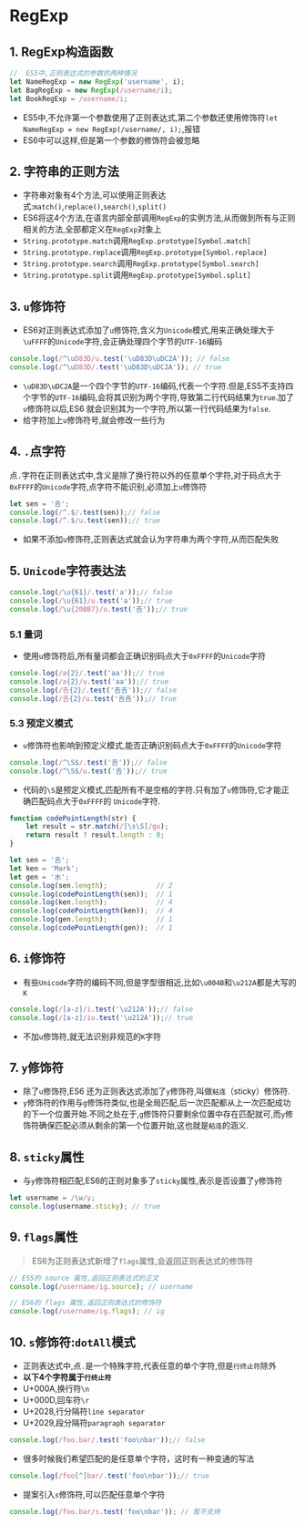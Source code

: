 # RegExp
## 1. RegExp构造函数
```javascript
//  ES5中,正则表达式的参数的两种情况
let NameRegExp = new RegExp('username', i);
let BagRegExp = new RegExp(/username/i);
let BookRegExp = /username/i;
```
+ ES5中,不允许第一个参数使用了正则表达式,第二个参数还使用修饰符`let NameRegExp = new RegExp(/username/, i);`,报错
+ ES6中可以这样,但是第一个参数的修饰符会被忽略

## 2. 字符串的正则方法
+ 字符串对象有4个方法,可以使用正则表达式:`match()`,`replace()`,`search()`,`split()`
+ ES6将这4个方法,在语言内部全部调用`RegExp`的实例方法,从而做到所有与正则相关的方法,全部都定义在`RegExp`对象上
+ `String.prototype.match`调用`RegExp.prototype[Symbol.match]`
+ `String.prototype.replace`调用`RegExp.prototype[Symbol.replace]`
+ `String.prototype.search`调用`RegExp.prototype[Symbol.search]`
+ `String.prototype.split`调用`RegExp.prototype[Symbol.split]`

## 3. `u`修饰符
+ ES6对正则表达式添加了`u`修饰符,含义为`Unicode`模式,用来正确处理大于`\uFFFF`的`Unicode`字符,会正确处理四个字节的`UTF-16`编码
```javascript
console.log(/^\uD83D/u.test('\uD83D\uDC2A')); // false
console.log(/^\uD83D/.test('\uD83D\uDC2A')); // true
```
+ `\uD83D\uDC2A`是一个四个字节的`UTF-16`编码,代表一个字符.但是,ES5不支持四个字节的`UTF-16`编码,会将其识别为两个字符,导致第二行代码结果为`true`.加了`u`修饰符以后,ES6 就会识别其为一个字符,所以第一行代码结果为`false`.
+ 给字符加上`u`修饰符号,就会修改一些行为
## 4. `.`点字符
点`.`字符在正则表达式中,含义是除了换行符以外的任意单个字符,对于码点大于`0xFFFF`的`Unicode`字符,点字符不能识别,必须加上`u`修饰符
```javascript
let sen = '𠮷';
console.log(/^.$/.test(sen));// false
console.log(/^.$/u.test(sen));// true
```
+ 如果不添加`u`修饰符,正则表达式就会认为字符串为两个字符,从而匹配失败
## 5. `Unicode`字符表达法
```javascript
console.log(/\u{61}/.test('a'));// false
console.log(/\u{61}/u.test('a'));// true
console.log(/\u{20BB7}/u.test('𠮷'));// true
```
### 5.1 量词
+ 使用`u`修饰符后,所有量词都会正确识别码点大于`0xFFFF`的`Unicode`字符
```javascript
console.log(/a{2}/.test('aa'));// true
console.log(/a{2}/u.test('aa'));// true
console.log(/𠮷{2}/.test('𠮷𠮷'));// false
console.log(/𠮷{2}/u.test('𠮷𠮷'));// true
```
### 5.3 预定义模式
+ `u`修饰符也影响到预定义模式,能否正确识别码点大于`0xFFFF`的`Unicode`字符
```javascript
console.log(/^\S$/.test('𠮷'));// false
console.log(/^\S$/u.test('𠮷'));// true
```
+ 代码的`\S`是预定义模式,匹配所有不是空格的字符.只有加了`u`修饰符,它才能正确匹配码点大于`0xFFFF`的 `Unicode`字符.
```javascript
function codePointLength(str) {
    let result = str.match(/[\s\S]/gu);
    return result ? result.length : 0;
}

let sen = '𠮷';
let ken = 'Mark';
let gen = '水';
console.log(sen.length);            // 2
console.log(codePointLength(sen));  // 1
console.log(ken.length);            // 4
console.log(codePointLength(ken));  // 4
console.log(gen.length);            // 1
console.log(codePointLength(gen));  // 1
```
## 6. `i`修饰符
+ 有些`Unicode`字符的编码不同,但是字型很相近,比如`\u004B`和`\u212A`都是大写的`K`
```javascript
console.log(/[a-z]/i.test('\u212A'));// false
console.log(/[a-z]/iu.test('\u212A'));// true
```
+ 不加`u`修饰符,就无法识别非规范的`K`字符

## 7. `y`修饰符
+ 除了`u`修饰符,ES6 还为正则表达式添加了`y`修饰符,叫做`粘连`（sticky）修饰符.
+ `y`修饰符的作用与`g`修饰符类似,也是全局匹配,后一次匹配都从上一次匹配成功的下一个位置开始.不同之处在于,`g`修饰符只要剩余位置中存在匹配就可,而`y`修饰符确保匹配必须从剩余的第一个位置开始,这也就是`粘连`的涵义.

## 8. `sticky`属性
+ 与`y`修饰符相匹配,ES6的正则对象多了`sticky`属性,表示是否设置了`y`修饰符
```javascript
let username = /\w/y;
console.log(username.sticky); // true
```

## 9. `flags`属性
> ES6为正则表达式新增了`flags`属性,会返回正则表达式的修饰符
```javascript
// ES5的 source 属性,返回正则表达式的正文
console.log(/username/ig.source); // username

// ES6的 flags 属性,返回正则表达式的修饰符
console.log(/username/ig.flags); // ig
```
## 10. `s`修饰符:`dotAll`模式
+ 正则表达式中,点`.`是一个特殊字符,代表任意的单个字符,但是`行终止符`除外
+ **以下4个字符属于`行终止符`**
+ U+000A,换行符`\n`
+ U+000D,回车符`\r`
+ U+2028,行分隔符`line separator`
+ U+2029,段分隔符`paragraph separator`
```javascript
console.log(/foo.bar/.test('foo\nbar'));// false
```
+ 很多时候我们希望匹配的是任意单个字符，这时有一种变通的写法
```javascript
console.log(/foo[^]bar/.test('foo\nbar'));// true
```
+ 提案引入`s`修饰符,可以匹配任意单个字符
```javascript
console.log(/foo.bar/s.test('foo\nbar')); // 暂不支持
```
